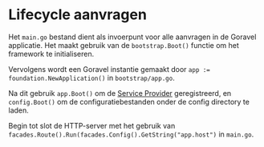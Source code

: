 # Lifecycle aanvragen

Het `main.go` bestand dient als invoerpunt voor alle aanvragen in de Goravel applicatie. Het maakt gebruik van de
`bootstrap.Boot()` functie om het framework te initialiseren.

Vervolgens wordt een Goravel instantie gemaakt door `app := foundation.NewApplication()` in `bootstrap/app.go`.

Na dit gebruik `app.Boot()` om de [Service Provider](providers) geregistreerd, en `config.Boot()` om
de configuratiebestanden onder de config directory te laden.

Begin tot slot de HTTP-server met het gebruik van `facades.Route().Run(facades.Config().GetString("app.host")` in `main.go`.

